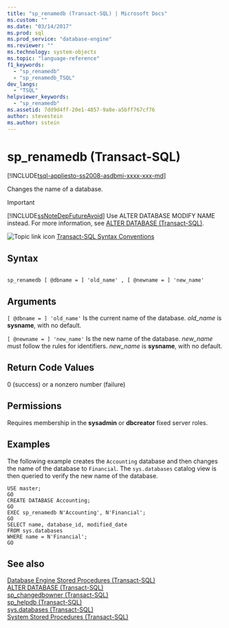 ```yaml
---
title: "sp_renamedb (Transact-SQL) | Microsoft Docs"
ms.custom: ""
ms.date: "03/14/2017"
ms.prod: sql
ms.prod_service: "database-engine"
ms.reviewer: ""
ms.technology: system-objects
ms.topic: "language-reference"
f1_keywords: 
  - "sp_renamedb"
  - "sp_renamedb_TSQL"
dev_langs: 
  - "TSQL"
helpviewer_keywords: 
  - "sp_renamedb"
ms.assetid: 7dd9d4ff-20e1-4857-9a8e-a5bff767cf76
author: stevestein
ms.author: sstein
---
```

# sp_renamedb (Transact-SQL)
[!INCLUDE[tsql-appliesto-ss2008-asdbmi-xxxx-xxx-md](../../includes/tsql-appliesto-ss2008-asdbmi-xxxx-xxx-md.md)]

  Changes the name of a database.  
  
> [!IMPORTANT]  
>  [!INCLUDE[ssNoteDepFutureAvoid](../../includes/ssnotedepfutureavoid-md.md)] Use ALTER DATABASE MODIFY NAME instead. For more information, see [ALTER DATABASE &#40;Transact-SQL&#41;](../../t-sql/statements/alter-database-transact-sql.md).  
  
 ![Topic link icon](../../database-engine/configure-windows/media/topic-link.gif "Topic link icon") [Transact-SQL Syntax Conventions](../../t-sql/language-elements/transact-sql-syntax-conventions-transact-sql.md)  
  
## Syntax  
  
```  
  
sp_renamedb [ @dbname = ] 'old_name' , [ @newname = ] 'new_name'  
```  
  
## Arguments  
`[ @dbname = ] 'old_name'`
 Is the current name of the database. *old_name* is **sysname**, with no default.  
  
`[ @newname = ] 'new_name'`
 Is the new name of the database. *new_name* must follow the rules for identifiers. *new_name* is **sysname**, with no default.  
  
## Return Code Values  
 0 (success) or a nonzero number (failure)  
  
## Permissions  
 Requires membership in the **sysadmin** or **dbcreator** fixed server roles.  
  
## Examples  
 The following example creates the `Accounting` database and then changes the name of the database to `Financial`. The `sys.databases` catalog view is then queried to verify the new name of the database.  
  
```  
USE master;  
GO  
CREATE DATABASE Accounting;  
GO  
EXEC sp_renamedb N'Accounting', N'Financial';  
GO  
SELECT name, database_id, modified_date  
FROM sys.databases  
WHERE name = N'Financial';  
GO  
```  
  
## See also  
 [Database Engine Stored Procedures &#40;Transact-SQL&#41;](../../relational-databases/system-stored-procedures/database-engine-stored-procedures-transact-sql.md)   
 [ALTER DATABASE &#40;Transact-SQL&#41;](../../t-sql/statements/alter-database-transact-sql.md)   
 [sp_changedbowner &#40;Transact-SQL&#41;](../../relational-databases/system-stored-procedures/sp-changedbowner-transact-sql.md)   
 [sp_helpdb &#40;Transact-SQL&#41;](../../relational-databases/system-stored-procedures/sp-helpdb-transact-sql.md)   
 [sys.databases &#40;Transact-SQL&#41;](../../relational-databases/system-catalog-views/sys-databases-transact-sql.md)   
 [System Stored Procedures &#40;Transact-SQL&#41;](../../relational-databases/system-stored-procedures/system-stored-procedures-transact-sql.md)  
  
  
